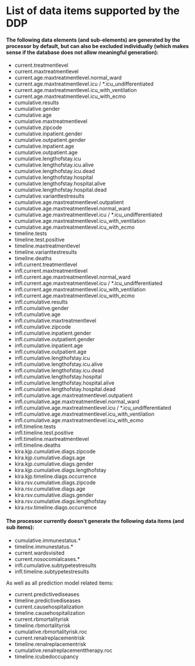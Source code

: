 # List of data items supported by the DDP

#### The following data elements (and sub-elements) are generated by the processor by default, but can also be excluded individually (which makes sense if the database does not allow meaningful generation):

- current.treatmentlevel
- current.maxtreatmentlevel
- current.age.maxtreatmentlevel.normal_ward
- current.age.maxtreatmentlevel.icu / *.icu_undifferentiated
- current.age.maxtreatmentlevel.icu_with_ventilation
- current.age.maxtreatmentlevel.icu_with_ecmo
- cumulative.results
- cumulative.gender
- cumulative.age
- cumulative.maxtreatmentlevel
- cumulative.zipcode
- cumulative.inpatient.gender
- cumulative.outpatient.gender
- cumulative.inpatient.age
- cumulative.outpatient.age
- cumulative.lengthofstay.icu
- cumulative.lengthofstay.icu.alive
- cumulative.lengthofstay.icu.dead
- cumulative.lengthofstay.hospital
- cumulative.lengthofstay.hospital.alive
- cumulative.lengthofstay.hospital.dead
- cumulative.varianttestresults
- cumulative.age.maxtreatmentlevel.outpatient
- cumulative.age.maxtreatmentlevel.normal_ward
- cumulative.age.maxtreatmentlevel.icu / *.icu_undifferentiated
- cumulative.age.maxtreatmentlevel.icu_with_ventilation
- cumulative.age.maxtreatmentlevel.icu_with_ecmo
- timeline.tests
- timeline.test.positive
- timeline.maxtreatmentlevel
- timeline.varianttestresults
- timeline.deaths
- infl.current.treatmentlevel
- infl.current.maxtreatmentlevel
- infl.current.age.maxtreatmentlevel.normal_ward
- infl.current.age.maxtreatmentlevel.icu / *.icu_undifferentiated
- infl.current.age.maxtreatmentlevel.icu_with_ventilation
- infl.current.age.maxtreatmentlevel.icu_with_ecmo
- infl.cumulative.results
- infl.cumulative.gender
- infl.cumulative.age
- infl.cumulative.maxtreatmentlevel
- infl.cumulative.zipcode
- infl.cumulative.inpatient.gender
- infl.cumulative.outpatient.gender
- infl.cumulative.inpatient.age
- infl.cumulative.outpatient.age
- infl.cumulative.lengthofstay.icu
- infl.cumulative.lengthofstay.icu.alive
- infl.cumulative.lengthofstay.icu.dead
- infl.cumulative.lengthofstay.hospital
- infl.cumulative.lengthofstay.hospital.alive
- infl.cumulative.lengthofstay.hospital.dead
- infl.cumulative.age.maxtreatmentlevel.outpatient
- infl.cumulative.age.maxtreatmentlevel.normal_ward
- infl.cumulative.age.maxtreatmentlevel.icu / *.icu_undifferentiated
- infl.cumulative.age.maxtreatmentlevel.icu_with_ventilation
- infl.cumulative.age.maxtreatmentlevel.icu_with_ecmo
- infl.timeline.tests
- infl.timeline.test.positive
- infl.timeline.maxtreatmentlevel
- infl.timeline.deaths
- kira.kjp.cumulative.diags.zipcode
- kira.kjp.cumulative.diags.age
- kira.kjp.cumulative.diags.gender
- kira.kjp.cumulative.diags.lengthofstay
- kira.kjp.timeline.diags.occurrence
- kira.rsv.cumulative.diags.zipcode
- kira.rsv.cumulative.diags.age
- kira.rsv.cumulative.diags.gender
- kira.rsv.cumulative.diags.lengthofstay
- kira.rsv.timeline.diags.occurrence

#### The processor currently doesn't generate the following data items (and sub items):

- cumulative.immunestatus.*
- timeline.immunestatus.*
- current.wardsvisited
- current.nosocomialcases.*
- infl.cumulative.subtypetestresults
- infl.timeline.subtypetestresults

As well as all prediction model related items:

- current.predictivediseases
- timeline.predictivediseases
- current.causehospitalization
- timeline.causehospitalization
- current.rbmortalityrisk
- timeline.rbmortalityrisk
- cumulative.rbmortalityrisk.roc
- current.renalreplacementrisk
- timeline.renalreplacementrisk
- cumulative.renalreplacementtherapy.roc
- timeline.icubedoccupancy
